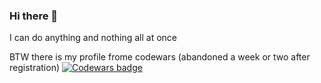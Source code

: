 ### Hi there 👋

<!--
**MrDogit/MrDogit** is a ✨ _special_ ✨ repository because its `README.md` (this file) appears on your GitHub profile.

Here are some ideas to get you started:

- 🔭 I’m currently working on ...
- 🌱 I’m currently learning ...
- 👯 I’m looking to collaborate on ...
- 🤔 I’m looking for help with ...
- 💬 Ask me about ...
- 📫 How to reach me: ...
- 😄 Pronouns: ...
- ⚡ Fun fact: ...
-->

I can do anything and nothing all at once

BTW there is my profile frome codewars (abandoned a week or two after registration)
[![Codewars badge](https://www.codewars.com/users/MrDogit/badges/large)](https://www.codewars.com/users/MrDogit)
